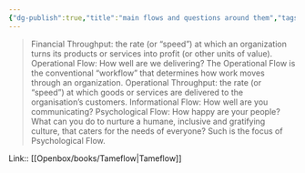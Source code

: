 ```yaml
---
{"dg-publish":true,"title":"main flows and questions around them","tags":["quotes"],"date":"2023-02-13T08:43:20+04:00","modified_at":"2023-07-12T15:40:20+03:00","alias":"main flows and questions around them","dg-path":"/quotes/202302130843.md","permalink":"/quotes/202302130843/","dgPassFrontmatter":true}
---
```



> Financial Throughput: the rate (or “speed”) at which an organization turns its products or services into profit (or other units of value).
> Operational Flow: How well are we delivering? The Operational Flow is the conventional “workflow” that determines how work moves through an organization.
> Operational Throughput: the rate (or “speed”) at which goods or services are delivered to the organisation’s customers.
> Informational Flow: How well are you communicating?
> Psychological Flow: How happy are your people? What can you do to nurture a humane, inclusive and gratifying culture, that caters for the needs of everyone? Such is the focus of Psychological Flow.

Link:: [[Openbox/books/Tameflow\|Tameflow]]
